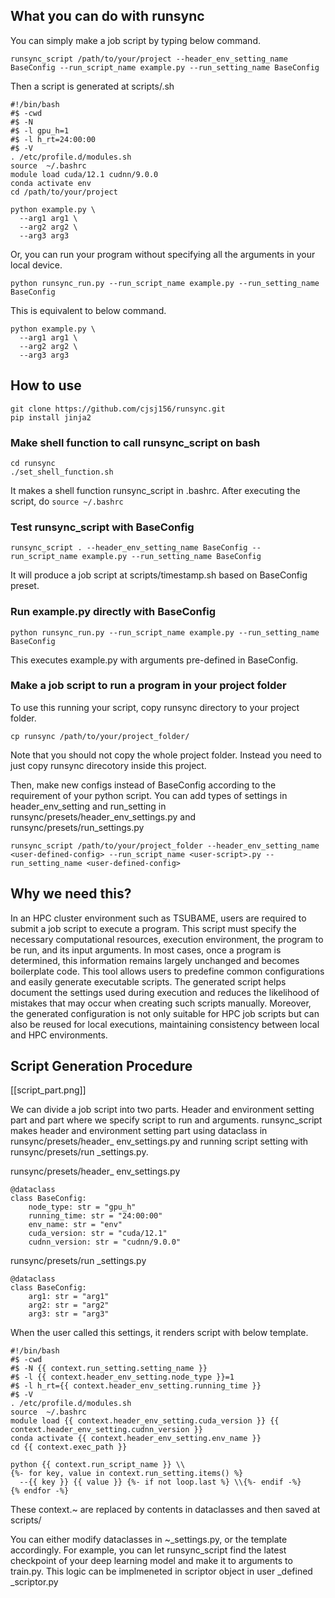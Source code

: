 ## What you can do with runsync

You can simply make a job script by typing below command.
```
runsync_script /path/to/your/project --header_env_setting_name BaseConfig --run_script_name example.py --run_setting_name BaseConfig
```
Then a script is generated at scripts/<timestamp>.sh
```
#!/bin/bash
#$ -cwd
#$ -N
#$ -l gpu_h=1
#$ -l h_rt=24:00:00
#$ -V
. /etc/profile.d/modules.sh
source  ~/.bashrc
module load cuda/12.1 cudnn/9.0.0
conda activate env
cd /path/to/your/project

python example.py \
  --arg1 arg1 \
  --arg2 arg2 \
  --arg3 arg3
```

Or, you can run your program without specifying all the arguments in your local device.
```
python runsync_run.py --run_script_name example.py --run_setting_name BaseConfig
```
This is equivalent to below command.
```
python example.py \
  --arg1 arg1 \
  --arg2 arg2 \
  --arg3 arg3
```

## How to use
```
git clone https://github.com/cjsj156/runsync.git
pip install jinja2
```
### Make shell function to call runsync_script on bash
```
cd runsync
./set_shell_function.sh
```
It makes a shell function runsync_script in .bashrc. After executing the script, do `source ~/.bashrc`
### Test runsync_script with BaseConfig
```
runsync_script . --header_env_setting_name BaseConfig --run_script_name example.py --run_setting_name BaseConfig
```
It will produce a job script at scripts/timestamp.sh based on BaseConfig preset.

### Run example.py directly with BaseConfig
```
python runsync_run.py --run_script_name example.py --run_setting_name BaseConfig
```
This executes example.py with arguments pre-defined in BaseConfig.

### Make a job script to run a program in your project folder

To use this running your script, copy runsync directory to your project folder.
```
cp runsync /path/to/your/project_folder/
```
Note that you should not copy the whole project folder. Instead you need to just copy runsync direcotory inside this project.

Then, make new configs instead of BaseConfig according to the requirement of your python script. You can add types of settings in header_env_setting and run_setting in runsync/presets/header_env_settings.py and runsync/presets/run_settings.py

```
runsync_script /path/to/your/project_folder --header_env_setting_name <user-defined-config> --run_script_name <user-script>.py --run_setting_name <user-defined-config>
```


## Why we need this?
In an HPC cluster environment such as TSUBAME, users are required to submit a job script to execute a program. This script must specify the necessary computational resources, execution environment, the program to be run, and its input arguments. In most cases, once a program is determined, this information remains largely unchanged and becomes boilerplate code. This tool allows users to predefine common configurations and easily generate executable scripts. The generated script helps document the settings used during execution and reduces the likelihood of mistakes that may occur when creating such scripts manually. Moreover, the generated configuration is not only suitable for HPC job scripts but can also be reused for local executions, maintaining consistency between local and HPC environments.

## Script Generation Procedure

[[script_part.png]]

We can divide a job script into two parts. Header and environment setting part and part where we specify script to run and arguments. runsync_script makes header and environment setting part using dataclass in runsync/presets/header_ env_settings.py and running script setting with runsync/presets/run _settings.py.

runsync/presets/header_ env_settings.py
```
@dataclass
class BaseConfig:
    node_type: str = "gpu_h"
    running_time: str = "24:00:00"
    env_name: str = "env"
    cuda_version: str = "cuda/12.1"
    cudnn_version: str = "cudnn/9.0.0"
```
runsync/presets/run _settings.py
```
@dataclass
class BaseConfig:
    arg1: str = "arg1"
    arg2: str = "arg2"
    arg3: str = "arg3"
```
When the user called this settings, it renders script with below template.
```
#!/bin/bash
#$ -cwd
#$ -N {{ context.run_setting.setting_name }}
#$ -l {{ context.header_env_setting.node_type }}=1
#$ -l h_rt={{ context.header_env_setting.running_time }}
#$ -V
. /etc/profile.d/modules.sh
source  ~/.bashrc
module load {{ context.header_env_setting.cuda_version }} {{ context.header_env_setting.cudnn_version }}
conda activate {{ context.header_env_setting.env_name }}
cd {{ context.exec_path }}

python {{ context.run_script_name }} \\
{%- for key, value in context.run_setting.items() %}
  --{{ key }} {{ value }} {%- if not loop.last %} \\{%- endif -%}
{% endfor -%}
```
These context.~ are replaced by contents in dataclasses and then saved at scripts/

You can either modify dataclasses in ~_settings.py, or the template accordingly. For example, you can let runsync_script find the latest checkpoint of your deep learning model and make it to arguments to train.py. This logic can be implmeneted in scriptor object in user _defined _scriptor.py


